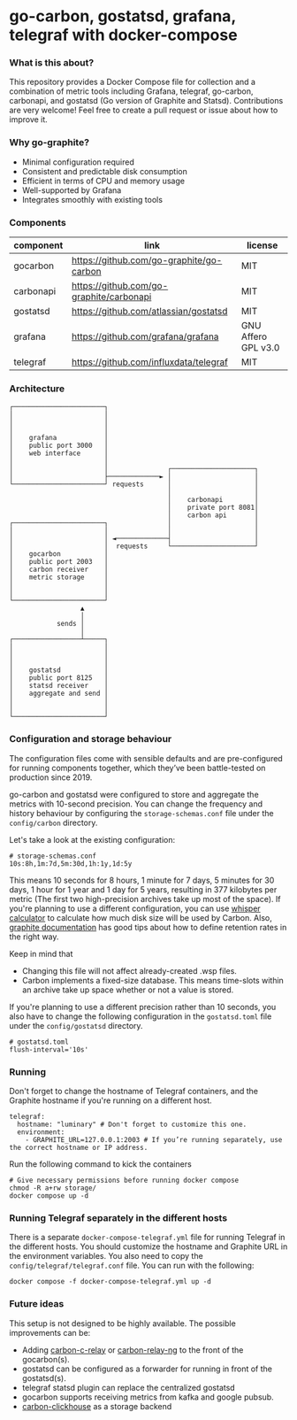 # go-carbon, gostatsd, grafana, telegraf with docker-compose

### What is this about?

This repository provides a Docker Compose file for collection and a combination of metric tools including Grafana, telegraf, go-carbon, carbonapi, and gostatsd (Go version of Graphite and Statsd). Contributions are very welcome! Feel free to create a pull request or issue about how to improve it.

### Why go-graphite?

* Minimal configuration required
* Consistent and predictable disk consumption
* Efficient in terms of CPU and memory usage
* Well-supported by Grafana
* Integrates smoothly with existing tools

### Components

| component     | link                                      | license               |
|---------------|-------------------------------------------|-----------------------|
| gocarbon      | https://github.com/go-graphite/go-carbon  | MIT                   |
| carbonapi     | https://github.com/go-graphite/carbonapi  | MIT                   |
| gostatsd      | https://github.com/atlassian/gostatsd     | MIT                   |
| grafana       | https://github.com/grafana/grafana        | GNU Affero GPL v3.0   |
| telegraf      | https://github.com/influxdata/telegraf    | MIT                   |


### Architecture


    ┌───────────────────────┐
    │                       │
    │                       │
    │                       │
    │    grafana            │
    │    public port 3000   │
    │    web interface      │
    │                       │
    │                       │               ┌─────────────────────┐
    │                       ├─────────────► │                     │
    └───────────────────────┘ requests      │                     │
                                            │                     │
                                            │    carbonapi        │
                                            │    private port 8081│
                                            │    carbon api       │
    ┌───────────────────────┐               │                     │
    │                       │               │                     │
    │                       │ ◄─────────────┤                     │
    │                       │  requests     └─────────────────────┘
    │    gocarbon           │
    │    public port 2003   │
    │    carbon receiver    │
    │    metric storage     │
    │                       │
    │                       │
    └───────────────────────┘
                      ▲
                      │
                sends │
                      │
    ┌─────────────────┴─────┐
    │                       │
    │                       │
    │                       │
    │    gostatsd           │
    │    public port 8125   │
    │    statsd receiver    │
    │    aggregate and send │
    │                       │
    │                       │
    └───────────────────────┘

### Configuration and storage behaviour

The configuration files come with sensible defaults and are pre-configured for running components together, which they’ve been battle-tested on production since 2019.

go-carbon and gostatsd were configured to store and aggregate the metrics with 10-second precision. You can change the frequency and history behaviour by configuring the `storage-schemas.conf` file under the `config/carbon` directory.

Let's take a look at the existing configuration:

    # storage-schemas.conf
    10s:8h,1m:7d,5m:30d,1h:1y,1d:5y

This means 10 seconds for 8 hours, 1 minute for 7 days, 5 minutes for 30 days, 1 hour for 1 year and 1 day for 5 years, resulting in 377 kilobytes per metric (The first two high-precision archives take up most of the space). If you're planning to use a different configuration, you can use [whisper calculator](https://m30m.github.io/whisper-calculator/) to calculate how much disk size will be used by Carbon. Also, [graphite documentation](https://graphite.readthedocs.io/en/latest/config-carbon.html#storage-schemas-conf) has good tips about how to define retention rates in the right way.

Keep in mind that

* Changing this file will not affect already-created .wsp files.
* Carbon implements a fixed-size database. This means time-slots within an archive take up space whether or not a value is stored.

If you're planning to use a different precision rather than 10 seconds, you also have to change the following configuration in the `gostatsd.toml` file under the `config/gostatsd` directory.

    # gostatsd.toml
    flush-interval='10s'

### Running

Don't forget to change the hostname of Telegraf containers, and the Graphite hostname if you're running on a different host. 

    telegraf:
      hostname: "luminary" # Don't forget to customize this one.
      environment:
        - GRAPHITE_URL=127.0.0.1:2003 # If you’re running separately, use the correct hostname or IP address.

Run the following command to kick the containers

    # Give necessary permissions before running docker compose
    chmod -R a+rw storage/
    docker compose up -d

### Running Telegraf separately in the different hosts

There is a separate `docker-compose-telegraf.yml` file for running Telegraf in the different hosts. You should customize the hostname and Graphite URL in the environment variables. You also need to copy the `config/telegraf/telegraf.conf` file. You can run with the following: 

    docker compose -f docker-compose-telegraf.yml up -d

### Future ideas

This setup is not designed to be highly available. The possible improvements can be:

* Adding [carbon-c-relay](https://github.com/grobian/carbon-c-relay) or [carbon-relay-ng](https://github.com/grafana/carbon-relay-ng) to the front of the gocarbon(s). 
* gostatsd can be configured as a forwarder for running in front of the gostatsd(s).
* telegraf statsd plugin can replace the centralized gostatsd
* gocarbon supports receiving metrics from kafka and google pubsub.
* [carbon-clickhouse](https://github.com/go-graphite/graphite-clickhouse) as a storage backend

